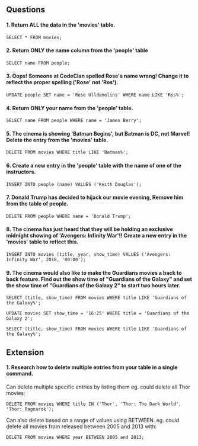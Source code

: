 ## Questions

#### 1.  Return ALL the data in the 'movies' table.
```
SELECT * FROM movies;
```
#### 2.  Return ONLY the name column from the 'people' table
```
SELECT name FROM people;
```
#### 3.  Oops! Someone at CodeClan spelled Rose's name wrong! Change it to reflect the proper spelling ('Rose' not 'Ros').
```
UPDATE people SET name = 'Rose Ulldemolins' WHERE name LIKE 'Ros%';
```
#### 4.  Return ONLY your name from the 'people' table.
```
SELECT name FROM people WHERE name = 'James Berry';
```
#### 5.  The cinema is showing 'Batman Begins', but Batman is DC, not Marvel! Delete the entry from the 'movies' table.
```
DELETE FROM movies WHERE title LIKE 'Batman%';
```
#### 6.  Create a new entry in the 'people' table with the name of one of the instructors.
```
INSERT INTO	people (name) VALUES ('Keith Douglas');
```
#### 7.  Donald Trump has decided to hijack our movie evening, Remove him from the table of people.
```
DELETE FROM people WHERE name = 'Donald Trump';
```
#### 8.  The cinema has just heard that they will be holding an exclusive midnight showing of 'Avengers: Infinity War'!! Create a new entry in the 'movies' table to reflect this.
```
INSERT INTO movies (title, year, show_time) VALUES ('Avengers: Infinity War', 2018, '00:00');
```
#### 9.  The cinema would also like to make the Guardians movies a back to back feature. Find out the show time of "Guardians of the Galaxy" and set the show time of "Guardians of the Galaxy 2" to start two hours later.
```
SELECT (title, show_time) FROM movies WHERE title LIKE 'Guardians of the Galaxy%';

UPDATE movies SET show_time = '16:25' WHERE title = 'Guardians of the Galaxy 2';

SELECT (title, show_time) FROM movies WHERE title LIKE 'Guardians of the Galaxy%';
```

## Extension

#### 1.  Research how to delete multiple entries from your table in a single command.

Can delete multiple specific entries by listing them eg. could delete all Thor movies:
```
DELETE FROM movies WHERE title IN ('Thor', 'Thor: The Dark World', 'Thor: Ragnarok');
```
Can also delete based on a range of values using BETWEEN. eg. could delete all movies from released between 2005 and 2013 with:
```
DELETE FROM movies WHERE year BETWEEN 2005 and 2013;
```
